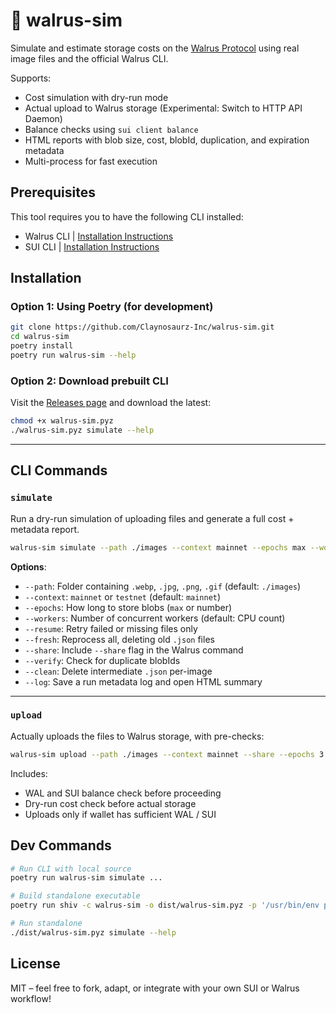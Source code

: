 # 🧊 walrus-sim

Simulate and estimate storage costs on the [Walrus Protocol](https://www.walrus.xyz) using real image files and the official Walrus CLI.

Supports:
- Cost simulation with dry-run mode
- Actual upload to Walrus storage (Experimental: Switch to HTTP API Daemon) 
- Balance checks using `sui client balance`
- HTML reports with blob size, cost, blobId, duplication, and expiration metadata
- Multi-process for fast execution

## Prerequisites

This tool requires you to have the following CLI installed: 

- Walrus CLI | [Installation Instructions](https://docs.wal.app/usage/setup.html)
- SUI CLI | [Installation Instructions](https://docs.sui.io/guides/developer/getting-started/sui-install)


## Installation

### Option 1: Using Poetry (for development)

```bash
git clone https://github.com/Claynosaurz-Inc/walrus-sim.git
cd walrus-sim
poetry install
poetry run walrus-sim --help
```

### Option 2: Download prebuilt CLI

Visit the [Releases page](https://github.com/Claynosaurz-Inc/walrus-sim/releases) and download the latest:

```bash
chmod +x walrus-sim.pyz
./walrus-sim.pyz simulate --help
```

---

## CLI Commands

### `simulate`

Run a dry-run simulation of uploading files and generate a full cost + metadata report.

```bash
walrus-sim simulate --path ./images --context mainnet --epochs max --workers 4 --verify
```

**Options**:
- `--path`: Folder containing `.webp`, `.jpg`, `.png`, `.gif` (default: `./images`)
- `--context`: `mainnet` or `testnet` (default: `mainnet`)
- `--epochs`: How long to store blobs (`max` or number)
- `--workers`: Number of concurrent workers (default: CPU count)
- `--resume`: Retry failed or missing files only
- `--fresh`: Reprocess all, deleting old `.json` files
- `--share`: Include `--share` flag in the Walrus command
- `--verify`: Check for duplicate blobIds
- `--clean`: Delete intermediate `.json` per-image
- `--log`: Save a run metadata log and open HTML summary

---

### `upload`

Actually uploads the files to Walrus storage, with pre-checks:

```bash
walrus-sim upload --path ./images --context mainnet --share --epochs 3
```

Includes:
- WAL and SUI balance check before proceeding
- Dry-run cost check before actual storage
- Uploads only if wallet has sufficient WAL / SUI



## Dev Commands

```bash
# Run CLI with local source
poetry run walrus-sim simulate ...

# Build standalone executable
poetry run shiv -c walrus-sim -o dist/walrus-sim.pyz -p '/usr/bin/env python3' .

# Run standalone
./dist/walrus-sim.pyz simulate --help
```

## License

MIT – feel free to fork, adapt, or integrate with your own SUI or Walrus workflow!
